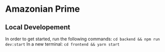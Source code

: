 # Amazonian Prime

## Local Developement
In order to get started, run the following commands:
`cd backend && npm run dev:start`
In a new terminal:
`cd frontend && yarn start`